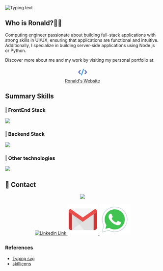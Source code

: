 <picture>
  <source media="(prefers-color-scheme: dark)" srcset="https://readme-typing-svg.demolab.com/?lines=Hi%20there!&font=Fira%20Code&center=false&width=440&height=45&color=ebf5fb&vCenter=false&pause=500&size=24">
  <source media="(prefers-color-scheme: light)" srcset="https://readme-typing-svg.demolab.com/?lines=Hi%20there!&font=Fira%20Code&center=false&width=440&height=45&color=0a376f&vCenter=false&pause=500&size=24">
  <img alt="Typing text" src="">
</picture>

## Who is Ronald?👨‍💻
Computing engineer passionate about building full-stack applications with strong skills in UI/UX, ensuring that applications are functional and intuitive. Additionally, I specialize in building server-side applications using Node.js or Python.

Discover more about me and my work by visiting my personal portfolio at:

<div align="center">
  <img width="34" height="34" src="https://raw.githubusercontent.com/ronaldhgamez/files-and-images/main/portafolio/SourceCodeIcon.png"/>
  <br>
  <a href="https://ronaldhgamez.github.io/ronaldhgamez/">
    Ronald's Website
  </a>
  
</div>

## Summary Skills

### | FrontEnd Stack

<img src="https://skillicons.dev/icons?i=angular,html,css,vite,figma"/>

<!--
<div style="display: flex; font-size: 10px;">
  <p style="margin-left: 1px; width:46px; text-align:center">Angular</p>
  <p style="margin-left: 9px; width:46px; text-align:center">HTML5</p>
  <p style="margin-left: 11px; width:46px; text-align:center">CSS3</p>
  <p style="margin-left: 10px; width:46px; text-align:center">Vite</p>
  <p style="margin-left: 10px; width:46px; text-align:center">Figma</p>
</div>
-->

### | Backend Stack
<img src="https://skillicons.dev/icons?i=nodejs,expressjs,postgres,postman,firebase,mongo&perline=10" />

<!--
<div style="display:flex; font-size: 10px;">
  <p style="margin-left: 3px; width:46px; text-align:center">Node.js</p>
  <p style="margin-left: 9px; width:46px; text-align:center">Express</p>
  <p style="margin-left: 9px; width:46px; text-align:center">Postgre SQL</p>
  <p style="margin-left: 12px; width:46px; text-align:center">Postman</p>
  <p style="margin-left: 9px; width:46px; text-align:center">Firebase</p>
  <p style="margin-left: 9px; width:46px; text-align:center">MongoDB</p>
</div>
-->

### | Other technologies
<img src="https://skillicons.dev/icons?i=python,js,ts,java,cpp,cs,github,powershell&perline=10" />
<br>

<!--
<div style="display: flex; font-size: 10px;">
  <p style="margin-left: 3px; width:46px; text-align:center">Python</p>
  <p style="margin-left: 9px; width:46px; text-align:center">JavaScript</p>
  <p style="margin-left: 9px; width:46px; text-align:center">TypeScript</p>
  <p style="margin-left: 12px; width:46px; text-align:center">Java</p>
  <p style="margin-left: 11px; width:46px; text-align:center">C++</p>
  <p style="margin-left: 9px; width:46px; text-align:center">C#</p>
  <p style="margin-left: 9px; width:46px; text-align:center">GitHub</p>
  <p style="margin-left: 9px; width:47px; text-align:center">Powershell</p>
</div>
-->

## 🔗 Contact


<p align="center">
  <img src="https://media4.giphy.com/media/jdPMeyv9rn0hZHh8n9/giphy.gif?cid=ecf05e47jxei2w60yg7jddvl91vd8be9jfp42dtlurldkfc0&rid=giphy.gif&ct=s" width="140"/>
</p> 

<div align="center">
  <a href="https://www.linkedin.com/in/ronaldhgamez/" target="_blank">
    <img 
      alt="Linkedin Link" 
      width="50" height="50"
      src="https://brand.linkedin.com/content/dam/me/business/en-us/amp/brand-site/v2/bg/LI-Bug.svg.original.svg" 
    />
  </a>
  <a href="mailto:ronaldhgamez@gmail.com" target="_blank">
    <img alt="Gmail icon contact" 
      src="https://raw.githubusercontent.com/ronaldhgamez/files-and-images/9db667a770ed44caed4542851cf3c46d9851f4cc/svg/gmail.svg"
    />
  </a>
  <a href="https://wa.me/50664178996" target="_blank">
    <img alt="Chat on WhatsApp" 
      src="https://raw.githubusercontent.com/ronaldhgamez/files-and-images/c634ec3e23d28e41ffe0a060bcfdd32855894947/svg/whatsapp.svg"
    />
  </a>
</div>

##

### References
- [Typing svg](https://readme-typing-svg.demolab.com/demo/)
- [skillicons](https://skillicons.dev)

##